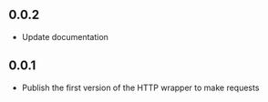 ## 0.0.2

* Update documentation

## 0.0.1

* Publish the first version of the HTTP wrapper to make requests
